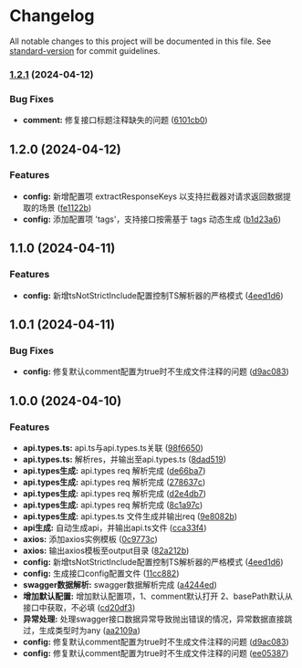 # Changelog

All notable changes to this project will be documented in this file. See [standard-version](https://github.com/conventional-changelog/standard-version) for commit guidelines.

### [1.2.1](https://github.com/TyrantL/auto-api-generator/compare/v1.2.0...v1.2.1) (2024-04-12)


### Bug Fixes

* **comment:** 修复接口标题注释缺失的问题 ([6101cb0](https://github.com/TyrantL/auto-api-generator/commit/6101cb0c0fd2a180b1a6c80de26785a93417be34))

## 1.2.0 (2024-04-12)


### Features


* **config:** 新增配置项 extractResponseKeys 以支持拦截器对请求返回数据提取的场景 ([fe1122b](https://github.com/TyrantL/auto-api-generator/commit/fe1122be019c26a5ce8bc13ff04cc35cde3bfa2e))
* **config:** 添加配置项 'tags'，支持接口按需基于 tags 动态生成 ([b1d23a6](https://github.com/TyrantL/auto-api-generator/commit/b1d23a6a05bbf3652ebf72e3d67da87c8537ae30))


## 1.1.0 (2024-04-11)


### Features

* **config:** 新增tsNotStrictInclude配置控制TS解析器的严格模式 ([4eed1d6](https://github.com/TyrantL/auto-api-generator/commit/4eed1d6cac9e93f8ad17b626225ecc793908e7b5))

## 1.0.1 (2024-04-11)


### Bug Fixes

* **config:** 修复默认comment配置为true时不生成文件注释的问题 ([d9ac083](https://github.com/TyrantL/auto-api-generator/commit/d9ac083bb1d4143957e9d3b3c01d19697ecd2553))

## 1.0.0 (2024-04-10)

### Features
* **api.types.ts:** api.ts与api.types.ts关联 ([98f6650](https://github.com/TyrantL/auto-api-generator/commit/98f66503db63ae7e05fc40d19b0ac52ca9ab0c9c))
* **api.types.ts:** 解析res，并输出至api.types.ts ([8dad519](https://github.com/TyrantL/auto-api-generator/commit/8dad519aadd4f6fdb8757981be6f1350a0599757))
* **api.types生成:** api.types req 解析完成 ([de66ba7](https://github.com/TyrantL/auto-api-generator/commit/de66ba70ac7d6b5f422b6ee82d2b0a366567ef3b))
* **api.types生成:** api.types req 解析完成 ([278637c](https://github.com/TyrantL/auto-api-generator/commit/278637c9a6e0ba5efd2b0c93d6c539b1177244c9))
* **api.types生成:** api.types req 解析完成 ([d2e4db7](https://github.com/TyrantL/auto-api-generator/commit/d2e4db7366bc7f3090c373b8fcfc0fa140207303))
* **api.types生成:** api.types req 解析完成 ([8c1a97c](https://github.com/TyrantL/auto-api-generator/commit/8c1a97c43b4960a1aebc0d234fa7e2e9b7185f82))
* **api.types生成:** api.types.ts 文件生成并输出req ([9e8082b](https://github.com/TyrantL/auto-api-generator/commit/9e8082b1112ade89e65e6cf5503019fc8ddb2d32))
* **api生成:** 自动生成api，并输出api.ts文件 ([cca33f4](https://github.com/TyrantL/auto-api-generator/commit/cca33f4f59ed6ce32725c3b193e0b98455481f86))
* **axios:** 添加axios实例模板 ([0c9773c](https://github.com/TyrantL/auto-api-generator/commit/0c9773cf678a0fb76b6be3260e42a53dab9f6712))
* **axios:** 输出axios模板至output目录 ([82a212b](https://github.com/TyrantL/auto-api-generator/commit/82a212bd08bb04972a17ebeafb5def022ea16818))
* **config:** 新增tsNotStrictInclude配置控制TS解析器的严格模式 ([4eed1d6](https://github.com/TyrantL/auto-api-generator/commit/4eed1d6cac9e93f8ad17b626225ecc793908e7b5))
* **config:** 生成接口config配置文件 ([11cc882](https://github.com/TyrantL/auto-api-generator/commit/11cc882d684836ba462e47291a6ae3892cbed443))
* **swagger数据解析:** swagger数据解析完成 ([a4244ed](https://github.com/TyrantL/auto-api-generator/commit/a4244edaffb5a759b21e49549baef53d2a66c5df))
* **增加默认配置:** 增加默认配置项，1、comment默认打开 2、basePath默认从接口中获取，不必填 ([cd20df3](https://github.com/TyrantL/auto-api-generator/commit/cd20df310e4b464a64ccdbf40cb09d05ec7f4f90))
* **异常处理:** 处理swagger接口数据异常导致抛出错误的情况，异常数据直接跳过，生成类型时为any ([aa2109a](https://github.com/TyrantL/auto-api-generator/commit/aa2109ae7b8bc05baf57398f38ebec2db7c402f3))
* **config:** 修复默认comment配置为true时不生成文件注释的问题 ([d9ac083](https://github.com/TyrantL/auto-api-generator/commit/d9ac083bb1d4143957e9d3b3c01d19697ecd2553))
* **config:** 修复默认comment配置为true时不生成文件注释的问题 ([ee05387](https://github.com/TyrantL/auto-api-generator/commit/ee0538780784c5c7420ca14744102194c0dd4a9b))

